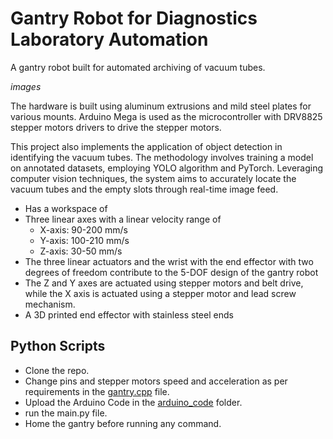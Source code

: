 # Gantry Robot for Diagnostics Laboratory Automation

A gantry robot built for automated archiving of vacuum tubes.

_images_

The hardware is built using aluminum extrusions and mild steel plates for various mounts.
Arduino Mega is used as the microcontroller with DRV8825 stepper motors drivers to drive the stepper motors.

This project also implements the application of object detection in identifying the vacuum tubes. The methodology involves training a model on annotated datasets, employing YOLO algorithm and PyTorch. Leveraging computer vision techniques, the system aims to accurately locate the vacuum tubes and the empty slots through real-time image feed.

- Has a workspace of
- Three linear axes with a linear velocity range of
  - X-axis: 90-200 mm/s
  - Y-axis: 100-210 mm/s
  - Z-axis: 30-50 mm/s
- The three linear actuators and the wrist with the end effector with two degrees of freedom contribute to the 5-DOF design of the gantry robot
- The Z and Y axes are actuated using stepper motors and belt drive, while the X axis is actuated using a stepper motor and lead screw mechanism.
- A 3D printed end effector with stainless steel ends

## Python Scripts
- Clone the repo.
- Change pins and stepper motors speed and acceleration as per requirements in the [gantry.cpp](arduino_code/gantry.cpp) file.
- Upload the Arduino Code in the [arduino_code](arduino_code) folder.
- run the main.py file.
- Home the gantry before running any command.

